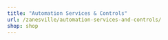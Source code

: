```yaml
---
title: "Automation Services & Controls"
url: /zanesville/automation-services-and-controls/
shop: shop
---
```

